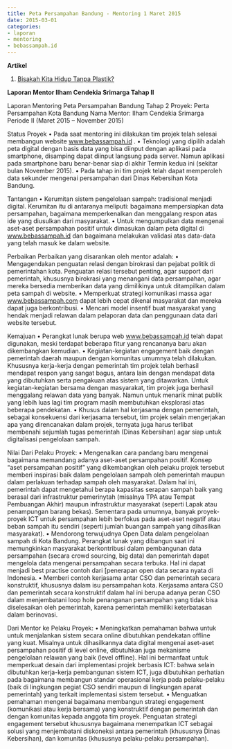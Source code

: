 ```yaml
---
title: Peta Persampahan Bandung - Mentoring 1 Maret 2015
date: 2015-03-01
categories:
- laporan
- mentoring
- bebassampah.id
---
```


**Artikel**

1. [Bisakah Kita Hidup Tanpa Plastik?](http://ciptamedia.org/bisakah-kita-hidup-tanpa-plastik/)

**Laporan Mentor Ilham Cendekia Srimarga Tahap II**

Laporan Mentoring Peta Persampahan Bandung Tahap 2 Proyek: Perta Persampahan Kota Bandung Nama Mentor: Ilham Cendekia Srimarga Periode II (Maret 2015 – November 2015)


Status Proyek •	Pada saat mentoring ini dilakukan tim projek telah selesai membangun website www.bebassampah.id . •	Teknologi yang dipilih adalah peta digital dengan basis data yang bisa diinput dengan aplikasi pada smartphone, disamping dapat diinput langsung pada server. Namun aplikasi pada smartphone baru benar-benar siap di akhir Termin kedua ini (sekitar bulan November 2015). •	Pada tahap ini tim projek telah dapat memperoleh data sekunder mengenai persampahan dari Dinas Kebersihan Kota Bandung.

Tantangan •	Kerumitan sistem pengelolaan sampah: tradisional menjadi digital. Kerumitan itu di antaranya meliputi: bagaimana mempersiapkan data persampahan, bagaimana memperkenalkan dan menggalang respon atas ide yang diusulkan dari masyarakat. •	Untuk mengumpulkan data mengenai aset-aset persampahan positif untuk dimasukan dalam peta digital di www.bebassampah.id dan bagaimana melakukan validasi atas data-data yang telah masuk ke dalam website.

Perbaikan Perbaikan yang disarankan oleh mentor adalah: •	Mengagendakan penguatan relasi dengan birokrasi dan pejabat politik di pemerintahan kota. Penguatan relasi tersebut penting, agar support dari pemerintah, khususnya birokrasi yang menangani data persampahan, agar mereka bersedia memberikan data yang dimilikinya untuk ditampilkan dalam peta sampah di website. •	Memperkuat strategi komunikasi massa agar www.bebassampah.com dapat lebih cepat dikenal masyarakat dan mereka dapat juga berkontribusi. •	Mencari model insentif buat masyarakat yang hendak menjadi relawan dalam pelaporan data dan penggunaan data dari website tersebut.

Kemajuan •	Perangkat lunak berupa web www.bebassampah.id telah dapat digunakan, meski terdapat beberapa fitur yang rencananya baru akan dikembangkan kemudian. •	Kegiatan-kegiatan engagement baik dengan pemerintah daerah maupun dengan komunitas umumnya telah dilakukan. Khususnya kerja-kerja dengan pemerintah tim projek telah berhasil mendapat respon yang sangat bagus, antara lain dengan mendapat data yang dibutuhkan serta pengakuan atas sistem yang ditawarkan. Untuk kegiatan-kegiatan bersama dengan masyarakat, tim projek juga berhasil menggalang relawan data yang banyak. Namun untuk menarik minat publik yang lebih luas lagi tim program masih membutuhkan eksplorasi atas beberapa pendekatan. •	Khusus dalam hal kerjasama dengan pemerintah, sebagai konsekuensi dari kerjasama tersebut, tim projek selain mengerjakan apa yang direncanakan dalam projek, ternyata juga harus terlibat membenahi sejumlah tugas pemerintah (Dinas Kebersihan) agar siap untuk digitalisasi pengelolaan sampah.


Nilai Dari Pelaku Proyek: •	Mengenalkan cara pandang baru mengenai bagaimana memandang adanya aset-aset persampahan positif. Konsep “aset persampahan positif” yang dikembangkan oleh pelaku projek tersebut memberi inspirasi baik dalam pengelolaan sampah oleh pemerintah maupun dalam perlakuan terhadap sampah oleh masyarakat. Dalam hal ini, pemerintah dapat mengetahui berapa kapasitas serapan sampah baik yang berasal dari infrastruktur pemerinytah (misalnya TPA atau Tempat Pembuangan Akhir) maupun infrastruktur masyarakat (seperti Lapak atau penampungan barang bekas). Sementara pada umumnya, banyak proyek-proyek ICT untuk persampahan lebih berfokus pada aset-aset negatif atau beban sampah itu sendiri (seperti jumlah buangan sampah yang dihasilkan masyarakat). •	Mendorong terwujudnya Open Data dalam pengelolaan sampah di Kota Bandung. Perangkat lunak yang dibangun saat ini memungkinkan masyarakat berkontribusi dalam pembangunan data persampahan (secara crowd sourcing, big data) dan pemerintah dapat mengelola data mengenai persampahan secara terbuka. Hal ini dapat menjadi best practise contoh dari [penerapan open data secara nyata di Indonesia. •	Memberi contoh kerjasama antar CSO dan pemerintah secara konstruktif, khususnya dalam isu persampahan kota. Kerjasama antara CSO dan pemerintah secara konstruktif dalam hal ini berupa adanya peran CSO dalam menjembatani loop hole penanganan persampahan yang tidak bisa diselesaikan oleh pemerintah, karena pemerintah memiliki keterbatasan dalam berinovasi.

Dari Mentor ke Pelaku Proyek: •	Meningkatkan pemahaman bahwa untuk untuk menjalankan sistem secara online dibutuhkan pendekatan offline yang kuat. Misalnya untuk dihasilkannya data digital mengenai aset-aset persampahan positif di level online, dibutuhkan juga mekanisme pengelolaan relawan yang baik (level offline). Hal ini bermanfaat untuk memperkuat desain dari implementasi projek berbasis ICT: bahwa selain dibutuhkan kerja-kerja pembangunan sistem ICT, juga dibutuhkan perhatian pada bagaimana membangun standar operasional kerja pada pelaku-pelaku (baik di lingkungan pegiat CSO sendiri maupun di lingkungan aparat pemerintah) yang terkait implementasi sistem tersebut. •	Menguatkan pemahaman mengenai bagaimana membangun strategi engagement (komunikasi atau kerja bersama) yang konstruktif dengan pemerintah dan dengan komunitas kepada anggota tim proyek. Penguatan strategi engagement tersebut khususnya bagaimana menempatkan ICT sebagai solusi yang menjembatani diskoneksi antara pemerintah (khususnya Dinas Kebersihan), dan komunitas (khususnya pelaku-pelaku persampahan).
